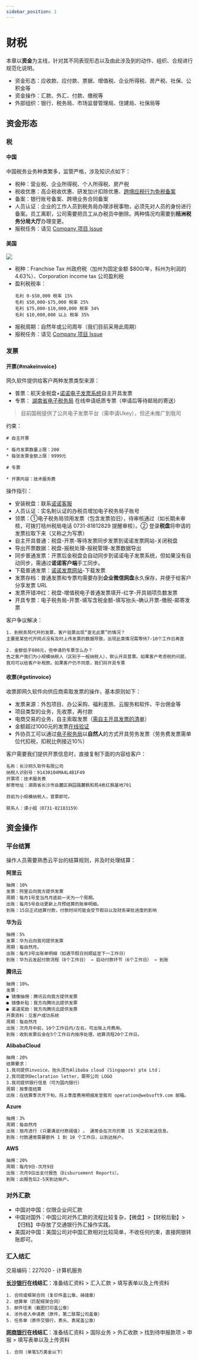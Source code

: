 ```yaml
---
sidebar_position: 1
---
```


# 财税

本章以**资金**为主线，针对其不同表现形态以及由此涉及到的动作、组织、合规进行规范化说明。

* 资金形态：应收款、应付款、票据、增值税、企业所得税、房产税、社保、公积金等
* 资金操作：汇款、外汇、付款、缴税等
* 外部组织：银行、税务局、市场监督管理局、住建局、社保局等

## 资金形态

### 税

#### 中国

中国税务业务种类繁多，监管严格，涉及知识点如下：  

* 税种：营业税、企业所得税、个人所得税、房产税
* 税收优惠：高企税收优惠、研发加计扣除优惠、[跨境应税行为免税备案](http://www.chinatax.gov.cn/chinatax/n359/c2857149/content.html)
* 备案：银行账号备案、跨境业务合同备案
* 人员认证：企业的工作人员到税务局办理涉税事物，必须先对人员的身份进行备案。员工离职，公司需要把员工从办税员中删除。两种情况均需要到**桔洲税务分局大厅**办理变更。
* 报税任务：请见 [Company 项目 Issue](https://github.com/websoft9op/company)

#### 美国

![](./img/usataxmap.png)

* 税种：Franchise Tax 州政府税（加州为固定金额 $800/年，科州为利润的4.63%）、Corporation income tax 公司盈利税
* 盈利税税率：  
  ```
  毛利 0-$50,000 税率 15%
  毛利 $50,000-$75,000 税率 25%
  毛利 $75,000-$10,000,000 税率 34%
  毛利 $10,000,000 以上 税率 35%
  ```
* 报税周期：自然年或公司周年（我们目前采用此周期）
* 报税任务：请见 [Company 项目 Issue](https://github.com/websoft9op/company)

### 发票

#### 开票{#makeinvoice}

网久软件提供给客户两种发票类型来源：

* 普票：航天金税盘+[诺诺电子发票系统](https://fp.jss.com.cn/#/)自主开具发票
* 专票： [湖南省电子税务局](https://etax.hunan.chinatax.gov.cn/wsbs/) 在线申请纸质专票（申请后等待邮局的寄送）

> 目前国税提供了公共电子发票平台（需申请Ukey），但还未推广到我司

约束：

```
# 自主开票

* 每月发票数量上限：200 
* 每张发票金额上限：9999元

# 专票

* 开票内容：技术服务费
```

操作指引：

* 安装税盘：联系[诺诺客服](https://www.jss.com.cn/)
* 人员认证：实名制认证的办税员增加电子税务局子账号
* 领票：①电子税务局领用发票（包含发票验旧），待审核通过（如长期未审核，可拨打桔州税局电话 0731-81812829 提醒审核）。② 登录**税盘**将申请的发票拉取下来（又称之为写票）
* 自主开具普通：税盘-开票-等待发票同步发票到诺诺发票网站-关闭税盘
* 导出开票数据：税盘-报税处理-报税管理-发票数据导出
* 同步普通发票：开票后金税盘会自动同步到诺诺电子发票系统，但如果没有自动同步，需通过**诺诺客户端**手工同步。
* 下载普通发票：[诺诺发票网站](https://fp.jss.com.cn)-下载发票
* 发票存档：普通发票和专票均需要存到**企业微信网盘**永久保存，并便于给客户分享发票 URL
* 发票开错冲红：税盘-增值税电子普通发票填开-红字-开具销项负数发票
* 开具专票：电子税务局-开票-填写含税金额-填写抬头-确认开票-缴税-邮寄发票

客户争议解决：  

```
1. 到税务局代开的发票，客户验票出现“查无此票”的情况？
主要是某些代开网点没有及时上传发票的数据导致，出现此类情况需等待7-10个工作日再查

2. 金额低于800元，但申请的专票怎么办？
告之客户我们为小规模纳税人（区别于一般纳税人），默认开具普票。如果客户考虑税的问题，我司可以给客户补税款。如果客户仍不同意，我们将开具专票
```

#### 收票{#getinvoice}

收票即网久软件向供应商索取发票的操作，基本原则如下：

* 发票来源：外包项目、办公采购、福利差旅、云服务和软件、平台佣金等
* 项目类型的业务，先收票，再付款
* 电商交易的业务，自主索取发票（[需自主开具发票的清单](https://github.com/websoft9op/company/issues/96)）
* 金额超过1000元的发票[在线验证](https://inv-veri.chinatax.gov.cn/)
* 外协员工可以通过[电子税务局](https://etax.hunan.chinatax.gov.cn/wsbs/)以**自然人**的方式开具劳务发票（劳务费发票需单位代扣税，扣税比例接近10%）

客户需要我们提供开票信息时，直接复制下面的内容给客户：  

```
名称：长沙网久软件有限公司
纳税人识别号：91430104MA4L4B1F49
开票项：技术服务费
邮寄地址：湖南省长沙市岳麓区麻园路麓枫和苑4栋红枫基地701

目前为小规模纳税人，普票即可。

联系人：谭小姐（0731-82183159）
```

## 资金操作

### 平台结算

操作人员需要熟悉云平台的结算规则，并及时处理结算：  

**阿里云**   

```
抽佣：10%
发票：阿里云向我方提供发票
周期：每月1号至当月月底前一天为一个周期。
出账：每月5号自动更新上月预结算的账单明细。
到账：15日正式结算付款，付款时间可能会受节假日以及财务审批进度的影响
```

**华为云**   
```
抽佣：5%
发票：华为云向我司提供发票
周期：每自然月。
出账：每月3号出账单明细（如遇节假日则顺延至下一工作日）
到账：华为云发起付款流程（8个工作日） → 启动付款环节（6个工作日） → 到账
```

**腾讯云**   
```
抽佣：10%。
发票：
● 镜像抽佣：腾讯云向我方提供发票
● 镜像补贴：我方向腾讯云提供发票
● 渠道奖励：我方向腾讯云提供发票
开票资料：见客户成功系统
周期：每自然月
出账：次月月中前，10个工作日内/左右，可出账上月费用。
到账：收到发票后会在5个工作日内按序处理，结算流程20个工作日。
```

**AlibabaCloud**   
```
抽佣：20%
结算要求：
1.我司提供invoice，抬头须为Alibaba cloud (Singapore) pte Ltd；
2.我司提供Declaration letter，需带公司 LOGO
3.我司提供银行信息（可为国内银行）
周期：按季度结算
出账：在结算季次月下旬，将上季度费用明细发至我司 operation@websoft9.com 邮箱。
```


**Azure**   
```
抽佣：3%
周期：每自然月
出账：按月进行 (只要满足付款阈值) 。 通常会在次月的第 15 天之前发送信息。 
到账：付款通常需要额外 1 到 10 个工作日，以到达帐户。
```

**AWS**   
```
抽佣：20%
周期：每月9日-次月9日
出账：次月9日出支付报告（Disbursement Reports）。
到账：出报告后2-5天到达帐户。
```

### 对外汇款

* 中国对中国：仅限企业间汇款
* 中国对国外：中国公司对外汇款的流程比较复杂，【微盘】>【财税后勤】>【归档】中存放了交通银行外汇操作实践。
* 美国对中国：美国公司对中国汇款相对比较简单，不收任何约束，直接网银转账即可。

### 汇入结汇

交易编码：227020 - 计算机服务

**[长沙银行](http://cscb.cn/)在线结汇**：准备结汇资料 > 汇入汇款 > 填写表单以及上传资料

```
1. 合同或框架合同（复印件盖公章、骑缝章）
2. 结算单（匹配框架合同）
3. 邮件往来（截图打印盖公章）
4. 涉外收入申请表（原件，第二联需公司盖章）
5. 任务单（原件交银行，表头、表尾盖公章）
```

**[网商银行](https://mybank.cn)在线结汇**：准备结汇资料 > 国际业务 > 外汇收款  > 找到待申报款项 > 申报 > 填写表单以及上传资料

```
1. 合同（单笔5万美金以下）
```
